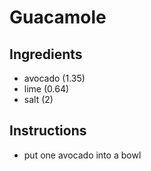 # Guacamole
## Ingredients
* avocado (1.35)
* lime (0.64)
* salt (2)
## Instructions
* put one avocado into a bowl

